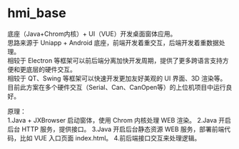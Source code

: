 # hmi_base

底座（Java+Chrom内核）+ UI（VUE）开发桌面窗体应用。  
思路来源于 Uniapp + Android 底座，前端开发着重交互，后端开发着重数据处理。  
相较于 Electron 等框架可以前后端分离加快开发周期，提供了更多跨语言支持方便和更底层的硬件交互。  
相较于 QT、Swing 等框架可以快速开发更加友好美观的 UI 界面、3D 渲染等。
目前此方案在多个硬件交互（Serial、Can、CanOpen等）的上位机项目中运行良好。  

原理：  
1.Java + JXBrowser 启动窗体，使用 Chrom 内核处理 WEB 渲染。
2.Java 开启后台 HTTP 服务，提供接口。
3.Java 开启后台静态资源 WEB 服务，部署前端代码，比如 VUE 入口页面 index.html。
4.前后端接口交互来处理逻辑。
